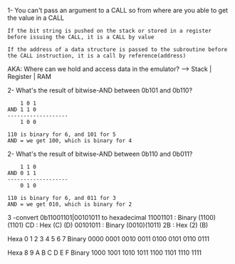 1- You can't pass an argument to a CALL 
so from where are you able to get the value in a CALL      
    
    If the bit string is pushed on the stack or stored in a register before issuing the CALL, it is a CALL by value

    If the address of a data structure is passed to the subroutine before the CALL instruction, it is a call by reference(address)
AKA: Where can we hold and access data in the emulator? --> Stack | Register | RAM

2- What's the result of bitwise-AND between 0b101 and 0b110?

        1 0 1
    AND 1 1 0
    -------------------
        1 0 0

    110 is binary for 6, and 101 for 5
    AND = we get 100, which is binary for 4

2- What's the result of bitwise-AND between 0b110 and 0b011?

        1 1 0
    AND 0 1 1
    -------------------
        0 1 0

    110 is binary for 6, and 011 for 3
    AND = we get 010, which is binary for 2

3 -convert 0b11001101|00101011 to hexadecimal
        11001101 : Binary (1100)(1101)
              CD : Hex     (C)   (D)
        00101011 : Binary (0010)(1011)
              2B : Hex     (2)   (B)

Hexa	0	    1	    2	    3	    4	    5	    6	    7
Binary	0000	0001	0010	0011	0100	0101	0110	0111

Hexa	8	    9	    A	    B	    C	    D	    E	    F
Binary	1000	1001	1010	1011    1100    1101    1110    1111